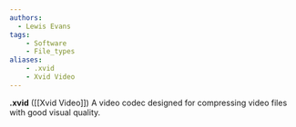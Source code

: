 ```yaml
---
authors:
  - Lewis Evans
tags:
    - Software
    - File_types
aliases:
    - .xvid
    - Xvid Video
---
```

**.xvid** ([[Xvid Video]]) A video codec designed for compressing video files with good visual quality.
